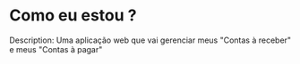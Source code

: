 # Como eu estou ?
Description:
	Uma aplicação web que vai gerenciar meus "Contas à receber" e meus "Contas à pagar"
